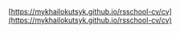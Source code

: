 
[https://mykhailokutsyk.github.io/rsschool-cv/cv](https://mykhailokutsyk.github.io/rsschool-cv/cv)
